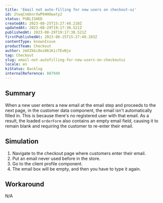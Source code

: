 ```yaml
---
title: 'Email not auto-filling for new users on checkout-ui'
id: 2twqCnmbnrXwP04HOwaty2
status: PUBLISHED
createdAt: 2023-08-25T15:27:48.210Z
updatedAt: 2023-08-29T19:17:38.521Z
publishedAt: 2023-08-29T19:17:38.521Z
firstPublishedAt: 2023-08-25T15:27:49.283Z
contentType: knownIssue
productTeam: Checkout
author: 2mXZkbi0oi061KicTExNjo
tag: Checkout
slug: email-not-autofilling-for-new-users-on-checkoutui
locale: en
kiStatus: Backlog
internalReference: 887949
---
```


## Summary


When a new user enters a new email at the email step and proceeds to the next page, in the customer data component, the email isn't automatically filled in.
This is because there's no registered user with that email. As a result, the loaded `orderForm` also contains an empty email field, causing it to remain blank and requiring the customer to re-enter their email.


##

## Simulation



1. Navigate to the checkout page where customers enter their email.
2. Put an email never used before in the store.
3. Go to the client profile component.
4. The email box will be empty, and then you have to type it again.

##

## Workaround


N/A





